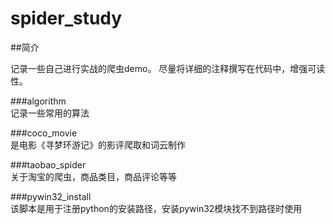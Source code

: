 # spider_study

##简介 

记录一些自己进行实战的爬虫demo。
尽量将详细的注释撰写在代码中，增强可读性。


###algorithm   
   记录一些常用的算法 

###coco_movie        
   是电影《寻梦环游记》的影评爬取和词云制作

###taobao_spider        
   关于淘宝的爬虫，商品类目，商品评论等等


###pywin32_install  
   该脚本是用于注册python的安装路径，安装pywin32模块找不到路径时使用
